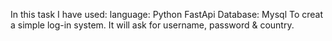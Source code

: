 In this task I have used:
language: Python
FastApi
Database: Mysql
To creat a simple log-in system. It will ask for username, password & country.
